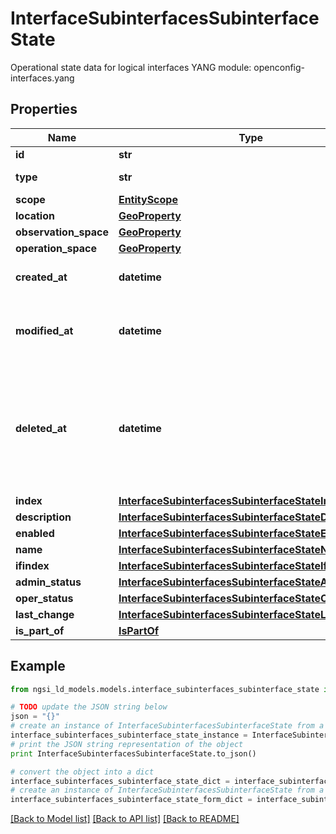 # InterfaceSubinterfacesSubinterfaceState

Operational state data for logical interfaces  YANG module: openconfig-interfaces.yang 

## Properties

Name | Type | Description | Notes
------------ | ------------- | ------------- | -------------
**id** | **str** | Entity id.  | [optional] 
**type** | **str** | NGSI-LD Entity identifier. It has to be InterfaceSubinterfacesSubinterfaceState. | [default to 'InterfaceSubinterfacesSubinterfaceState']
**scope** | [**EntityScope**](EntityScope.md) |  | [optional] 
**location** | [**GeoProperty**](GeoProperty.md) |  | [optional] 
**observation_space** | [**GeoProperty**](GeoProperty.md) |  | [optional] 
**operation_space** | [**GeoProperty**](GeoProperty.md) |  | [optional] 
**created_at** | **datetime** | Is defined as the temporal Property at which the Entity, Property or Relationship was entered into an NGSI-LD system.  | [optional] [readonly] 
**modified_at** | **datetime** | Is defined as the temporal Property at which the Entity, Property or Relationship was last modified in an NGSI-LD system, e.g. in order to correct a previously entered incorrect value.  | [optional] [readonly] 
**deleted_at** | **datetime** | Is defined as the temporal Property at which the Entity, Property or Relationship was deleted from an NGSI-LD system.  Entity deletion timestamp. See clause 4.8 It is only used in notifications reporting deletions and in the Temporal Representation of Entities (clause 4.5.6), Properties (clause 4.5.7), Relationships (clause 4.5.8) and LanguageProperties (clause 5.2.32).  | [optional] [readonly] 
**index** | [**InterfaceSubinterfacesSubinterfaceStateIndex**](InterfaceSubinterfacesSubinterfaceStateIndex.md) |  | [optional] 
**description** | [**InterfaceSubinterfacesSubinterfaceStateDescription**](InterfaceSubinterfacesSubinterfaceStateDescription.md) |  | [optional] 
**enabled** | [**InterfaceSubinterfacesSubinterfaceStateEnabled**](InterfaceSubinterfacesSubinterfaceStateEnabled.md) |  | [optional] 
**name** | [**InterfaceSubinterfacesSubinterfaceStateName**](InterfaceSubinterfacesSubinterfaceStateName.md) |  | [optional] 
**ifindex** | [**InterfaceSubinterfacesSubinterfaceStateIfindex**](InterfaceSubinterfacesSubinterfaceStateIfindex.md) |  | [optional] 
**admin_status** | [**InterfaceSubinterfacesSubinterfaceStateAdminStatus**](InterfaceSubinterfacesSubinterfaceStateAdminStatus.md) |  | 
**oper_status** | [**InterfaceSubinterfacesSubinterfaceStateOperStatus**](InterfaceSubinterfacesSubinterfaceStateOperStatus.md) |  | 
**last_change** | [**InterfaceSubinterfacesSubinterfaceStateLastChange**](InterfaceSubinterfacesSubinterfaceStateLastChange.md) |  | [optional] 
**is_part_of** | [**IsPartOf**](IsPartOf.md) |  | 

## Example

```python
from ngsi_ld_models.models.interface_subinterfaces_subinterface_state import InterfaceSubinterfacesSubinterfaceState

# TODO update the JSON string below
json = "{}"
# create an instance of InterfaceSubinterfacesSubinterfaceState from a JSON string
interface_subinterfaces_subinterface_state_instance = InterfaceSubinterfacesSubinterfaceState.from_json(json)
# print the JSON string representation of the object
print InterfaceSubinterfacesSubinterfaceState.to_json()

# convert the object into a dict
interface_subinterfaces_subinterface_state_dict = interface_subinterfaces_subinterface_state_instance.to_dict()
# create an instance of InterfaceSubinterfacesSubinterfaceState from a dict
interface_subinterfaces_subinterface_state_form_dict = interface_subinterfaces_subinterface_state.from_dict(interface_subinterfaces_subinterface_state_dict)
```
[[Back to Model list]](../README.md#documentation-for-models) [[Back to API list]](../README.md#documentation-for-api-endpoints) [[Back to README]](../README.md)


